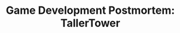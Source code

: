 ---
categories:
- gamedev
external_url: https://dev.to/wrldwzrd89/game-development-postmortem-tallertower-bi2
shared: true
slug: game-development-postmortem-tall
time: 2019-08-04 21:27:19
title: 'Game Development Postmortem: TallerTower'
toread: true
---
